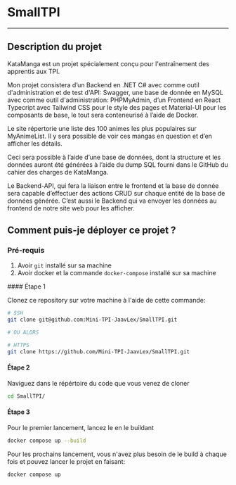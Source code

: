 # SmallTPI

---

## Description du projet

KataManga est un projet spécialement conçu pour l'entraînement des apprentis aux TPI.

Mon projet consistera d’un Backend en .NET C# avec comme outil d'administration et de test d'API: Swagger, une base de donnée en MySQL avec comme outil d'administration: PHPMyAdmin, d’un Frontend en React Typecript avec Tailwind CSS pour le style des pages et Material-UI pour les composants de base, le tout sera conteneurisé à l’aide de Docker.

Le site répertorie une liste des 100 animes les plus populaires sur MyAnimeList. Il y sera possible de voir ces mangas en question et d’en afficher les détails.

Ceci sera possible à l’aide d’une base de données, dont la structure et les données auront été générées à l’aide du dump SQL fourni dans le GitHub du cahier des charges de KataManga.

Le Backend-API, qui fera la liaison entre le frontend et la base de donnée sera capable d’effectuer des actions CRUD sur chaque entité de la base de données générée. C’est aussi le Backend qui va envoyer les données au frontend de notre site web pour les afficher.

## Comment puis-je déployer ce projet ?

### Pré-requis

1. Avoir `git` installé sur sa machine
1. Avoir docker et la commande `docker-compose` installé sur sa machine

#### Étape 1

Clonez ce repository sur votre machine à l'aide de cette commande:

```bash
# SSH
git clone git@github.com:Mini-TPI-JaavLex/SmallTPI.git

# OU ALORS

# HTTPS
git clone https://github.com/Mini-TPI-JaavLex/SmallTPI.git
```

#### Étape 2

Naviguez dans le répértoire du code que vous venez de cloner

```bash
cd SmallTPI/
```

#### Étape 3

Pour le premier lancement, lancez le en le buildant

```bash
docker compose up --build
```

Pour les prochains lancement, vous n'avez plus besoin de le build à chaque fois et pouvez lancer le projet en faisant:

```bash
docker compose up
```
